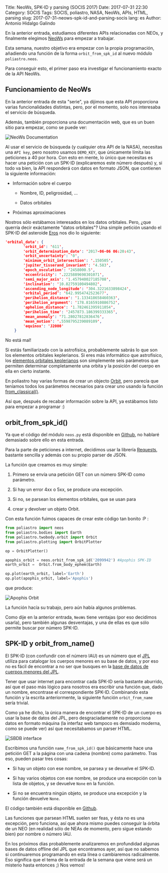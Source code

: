 Title: NeoWs, SPK-ID y parsing (SOCIS 2017)
Date: 2017-07-31 22:30
Category: SOCIS
Tags: SOCIS, poliastro, NASA, NeoWs, APIs, HTML, parsing
slug: 2017-07-31-neows-spk-id-and-parsing-socis
lang: es
Author: Antonio Hidalgo Galindo

En la anterior entrada, estudiamos diferentes APIs relacionadas con NEOs, y finalmente elegimos [NeoWs](https://api.nasa.gov/neo/?api_key=DEMO_KEY) para empezar a trabajar.

Esta semana, nuestro objetivo era empezar con la propia programación, añadiendo una función de la forma `orbit_from_spk_id` al nuevo módulo `poliastro.neos`.

Para conseguir esto, el primer paso era investigar el funcionamiento exacto de la API NeoWs.

## Funcionamiento de NeoWs
En la anterior entrada de esta "serie", ya dijimos que esta API proporciona varias funcionalidades distintas, pero, por el momento, solo nos interesaba el servicio de búsqueda.

Además, también proporciona una documentación web, que es un buen sitio para empezar, como se puede ver:

![NeoWs Documentation]({static}/images/neows_lookup.png "NeoWs Documentation")

Al usar el servicio de búsqueda (y cualquier otra API de la NASA), necesitas una `API key`, pero nosotro usamos `DEMO_KEY`, que únicamente límita las peticiones a 40 por hora. Con esto en mente, lo único que necesitas es hacer una petición con un SPK-ID (explicaremos este número después) y, si todo va bien, la API responderá con datos en formato JSON, que contienen la siguiente información:

* Información sobre el cuerpo

    * Nombre, ID, peligrosidad, ...

    * Datos orbitales

* Próximas aproximaciones

Nostros sólo estábamos interesados en los datos orbitales. Pero, ¿que querría decir exáctamente "datos orbitales"? Una simple petición usando el SPK-ID del asteroide [Eros](https://es.wikipedia.org/wiki/433_Eros) nos dio lo siguiente:

```JSON
'orbital_data': {
        'orbit_id': '611',
        'orbit_determination_date': '2017-06-06 06:20:43',
        'orbit_uncertainty': '0',
        'minimum_orbit_intersection': '.150505',
        'jupiter_tisserand_invariant': '4.583',
        'epoch_osculation': '2458000.5',
        'eccentricity': '.2225889698301071',
        'semi_major_axis': '1.457940027185708',
        'inclination': '10.82759100494802',
        'ascending_node_longitude': '304.3221633898424',
        'orbital_period': '642.9954742523677',
        'perihelion_distance': '1.133418658460363',
        'perihelion_argument': '178.8165910886752',
        'aphelion_distance': '1.782461395911054',
        'perihelion_time': '2457873.186399333365',
        'mean_anomaly': '71.28027812836476',
        'mean_motion': '.5598795239089109',
        'equinox': 'J2000'
    }
```
No está mal!

Si estás familiarizado con la astrofísica, probablemente sabrás lo que son los elementos orbitales keplerianos. Si eres más informático que astrofísico, los [elementos orbitales keplerianos](https://es.wikipedia.org/wiki/Elementos_orbitales) son simplemente seis parámetros que permiten determinar completamente una orbita y la posición del cuerpo en ella en cierto instante.

En poliastro hay varias formas de crear un objecto [Orbit](https://poliastro.readthedocs.io/en/latest/api.html#module-poliastro.twobody.orbit.Orbit), pero parecía que teníamos todos los parámetros necesarios para crear uno usando la función [from_classical()](https://poliastro.readthedocs.io/en/latest/api.html#module-poliastro.twobody.orbit.Orbit.from_classical).

Así que, después de recabar información sobre la API, ya estábamos listo para empezar a programar :)

## orbit_from_spk_id()

Ya que el código del módulo `neos.py` está disponible en [Github](https://github.com/poliastro/poliastro/blob/master/src/poliastro/neos.py), no hablaré demasiado sobre ello en esta entrada.

Para la parte de peticiones a internet, decidimos usar la librería [Requests](http://docs.python-requests.org/en/master/), bastante sencilla y además con su propio parser de JSON.

La función que creamos es muy simple:

1. Primero se envía una petición GET con un número SPK-ID como parámetro.

2. Si hay un error 4xx o 5xx, se produce una excepción.

3. Si no, se parsean los elementos orbitales, que se usan para

4. crear y devolver un objeto Orbit.

Con esta función fuimos capaces de crear este código tan bonito :P :

```python
from poliastro import neos
from poliastro.bodies import Earth
from poliastro.twobody.orbit import Orbit
from poliastro.plotting import OrbitPlotter

op = OrbitPlotter()

apophis_orbit = neos.orbit_from_spk_id('2099942') #Apophis SPK-ID
earth_orbit =  Orbit.from_body_ephem(Earth)

op.plot(earth_orbit, label='Earth')
op.plot(apophis_orbit, label='Apophis')
```

que produce:

![Apophis Orbit]({static}/images/apophis.png "Apophis Orbit")

La función hacía su trabajo, pero aún había algunos problemas.

Como dije en la anterior entrada, `NeoWs` tiene ventajas (por eso decidimos usarla), pero también algunas desventajas, y una de ellas es que sólo permite buscar por número SPK-ID.

## SPK-ID y orbit_from_name()

El SPK-ID (con confundir con el número IAU) es un número que el [JPL](https://www.jpl.nasa.gov/) utiliza para catalogar los cuerpos menores en su base de datos, y por eso no es fácil de encontrar a no ser que busques en la [base de datos de cuerpos menores del JPL](https://ssd.jpl.nasa.gov/sbdb.cgi).

Tener que usar internet para encontrar cada SPK-ID sería bastante aburrido, así que el paso más lógico para nosotros era escribir una función que, dado un nombre, encontrase el correspondiente SPK-ID. Combinando esta función y la escrita anteriormente, la siguiente función `orbit_from_name` sería trivial.

Como ya he dicho, la única manera de encontrar el SPK-ID de un cuerpo es usar la base de datos del JPL, pero desgraciadamente no proporciona datos en formato máquina (la interfaz web tampoco es demsiado moderna, como se puede ver) así que necesitabamos un parser HTML.

![SBDB interface]({static}/images/sbdb_interface.png "SBDB interface")

Escribimos una función `name_from_spk_id()` que básicamente hace una petición GET a la página con una cadena (nombre) como parámetro. Tras eso, pueden pasar tres cosas:

* Si hay un objeto con ese nombre, se parsea y se devuelve el SPK-ID.

* Si hay varios objetos con ese nombre, se produce una excepción con la lista de objetos, y se devuelve `None` en la función.

* Si no se encuentra ningún objeto, se produce una excepción y la función devuelve `None`.

El código también está disponible en [Github](https://github.com/poliastro/poliastro/blob/master/src/poliastro/neos.py).

Las funciones que parsean HTML suelen ser feas, y ésta no es una excepción, pero funciona, así que ahora mismo puedes conseguir la órbita de un NEO (en realidad sólo de NEAs de momento, pero sigue estando bien) por nombre o número IAU.

En los próximos días probablemente analizaremos en profundidad algunas bases de datos offline del JPL que encontramos ayer, así que no sabemos si continuaremos programando en esta línea o cambiaremos radicalmente. Eso significa que el tema de la entrada de la semana que viene será un misterio hasta entonces ;) Nos vemos!